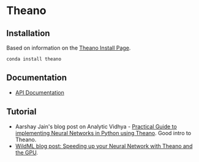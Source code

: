 # Theano

## Installation

Based on information on the [Theano Install Page](http://deeplearning.net/software/theano/install_macos.html).

    conda install theano

## Documentation
* [API Documentation](http://deeplearning.net/software/theano/library/index.html)

## Tutorial
* Aarshay Jain's blog post on Analytic Vidhya - [Practical Guide to implementing Neural Networks in Python using Theano](https://www.analyticsvidhya.com/blog/2016/04/neural-networks-python-theano/). Good intro to Theano.
* [WildML blog post: Speeding up your Neural Network with Theano and the GPU](http://www.wildml.com/2015/09/speeding-up-your-neural-network-with-theano-and-the-gpu/).

